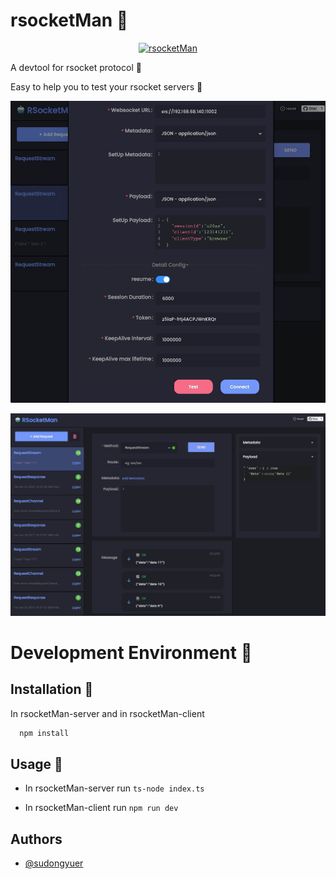 
# rsocketMan 🐳

<p align="center">
<a href="https://github.com/HaiyaoTec/rsocketMan" target="_blank">
<img src="https://static01.imgkr.com/temp/3435b1c8ef844baaa951bf06260f2bff.jpg" alt="rsocketMan" height="250" width="250"/>
</a>
</p>

A devtool for rsocket protocol 🔧

Easy to help you to test your rsocket servers 🎸

![](./assets/config.jpg)

![](./assets/content.jpg)

# Development Environment 🎨

## Installation 🌟

In rsocketMan-server and in rsocketMan-client

```bash
  npm install
```

## Usage 🍉

- In rsocketMan-server run `ts-node index.ts`


- In rsocketMan-client run `npm run dev `



## Authors

- [@sudongyuer](https://github.com/sudongyuer)

  
